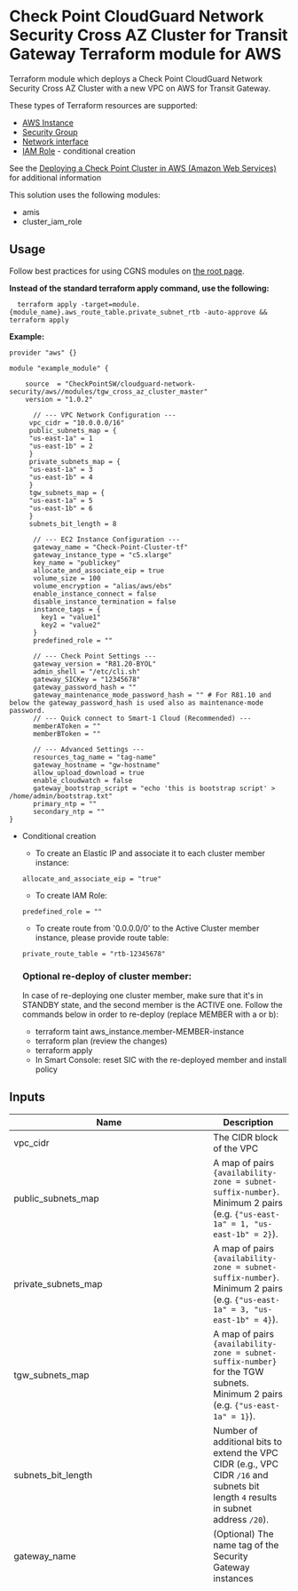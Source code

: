 # Check Point CloudGuard Network Security Cross AZ Cluster for Transit Gateway Terraform module for AWS

Terraform module which deploys a Check Point CloudGuard Network Security Cross AZ Cluster with a new VPC on AWS for Transit Gateway.

These types of Terraform resources are supported:
* [AWS Instance](https://www.terraform.io/docs/providers/aws/r/instance.html)
* [Security Group](https://www.terraform.io/docs/providers/aws/r/security_group.html)
* [Network interface](https://www.terraform.io/docs/providers/aws/r/network_interface.html)
* [IAM Role](https://www.terraform.io/docs/providers/aws/r/iam_role.html) - conditional creation

See the [Deploying a Check Point Cluster in AWS (Amazon Web Services)](https://sc1.checkpoint.com/documents/IaaS/WebAdminGuides/EN/CP_CloudGuard_for_AWS_Cross_AZ_Cluster/Default.htm) for additional information

This solution uses the following modules:
- amis
- cluster_iam_role


## Usage
Follow best practices for using CGNS modules on [the root page](https://registry.terraform.io/modules/checkpointsw/cloudguard-network-security/aws/latest#:~:text=Best%20Practices%20for%20Using%20Our%20Modules).

**Instead of the standard terraform apply command, use the following:**
```
  terraform apply -target=module.{module_name}.aws_route_table.private_subnet_rtb -auto-approve && terraform apply 
  ```

**Example:**
```
provider "aws" {}

module "example_module" {

    source  = "CheckPointSW/cloudguard-network-security/aws//modules/tgw_cross_az_cluster_master"
    version = "1.0.2"

      // --- VPC Network Configuration ---
     vpc_cidr = "10.0.0.0/16"
     public_subnets_map = {
     "us-east-1a" = 1
     "us-east-1b" = 2
     }
     private_subnets_map = {
     "us-east-1a" = 3
     "us-east-1b" = 4
     }
     tgw_subnets_map = {
     "us-east-1a" = 5
     "us-east-1b" = 6
     }
     subnets_bit_length = 8

      // --- EC2 Instance Configuration ---
      gateway_name = "Check-Point-Cluster-tf"
      gateway_instance_type = "c5.xlarge"
      key_name = "publickey"
      allocate_and_associate_eip = true
      volume_size = 100
      volume_encryption = "alias/aws/ebs"
      enable_instance_connect = false
      disable_instance_termination = false
      instance_tags = {
        key1 = "value1"
        key2 = "value2"
      }
      predefined_role = ""

      // --- Check Point Settings ---
      gateway_version = "R81.20-BYOL"
      admin_shell = "/etc/cli.sh"
      gateway_SICKey = "12345678"
      gateway_password_hash = ""
      gateway_maintenance_mode_password_hash = "" # For R81.10 and below the gateway_password_hash is used also as maintenance-mode password.
      // --- Quick connect to Smart-1 Cloud (Recommended) ---
      memberAToken = ""
      memberBToken = ""
    
      // --- Advanced Settings ---
      resources_tag_name = "tag-name"
      gateway_hostname = "gw-hostname"
      allow_upload_download = true
      enable_cloudwatch = false
      gateway_bootstrap_script = "echo 'this is bootstrap script' > /home/admin/bootstrap.txt"
      primary_ntp = ""
      secondary_ntp = ""
}
  ```

- Conditional creation
  - To create an Elastic IP and associate it to each cluster member instance:
  ```
  allocate_and_associate_eip = "true"
  ```
  - To create IAM Role:
  ```
  predefined_role = ""
  ```
  - To create route from '0.0.0.0/0' to the Active Cluster member instance, please provide route table:
  ```
  private_route_table = "rtb-12345678"
  ```

  ### Optional re-deploy of cluster member:
  In case of re-deploying one cluster member, make sure that it's in STANDBY state, and the second member is the ACTIVE one.
  Follow the commands below in order to re-deploy (replace MEMBER with a or b):
  - terraform taint aws_instance.member-MEMBER-instance
  - terraform plan (review the changes)
  - terraform apply
  - In Smart Console: reset SIC with the re-deployed member and install policy

## Inputs

| Name                                   | Description                                                                                                                                         | Type        | Allowed Values                                                                                                    |
|----------------------------------------|-----------------------------------------------------------------------------------------------------------------------------------------------------|-------------|------------------------------------------------------------------------------------------------------------------|
| vpc_cidr                               | The CIDR block of the VPC                                                                                                                          | string      |                                                                                                              |
| public_subnets_map                     | A map of pairs `{availability-zone = subnet-suffix-number}`. Minimum 2 pairs (e.g. `{"us-east-1a" = 1, "us-east-1b" = 2}`).                        | map         |                                                                                                              |
| private_subnets_map                    | A map of pairs `{availability-zone = subnet-suffix-number}`. Minimum 2 pairs (e.g. `{"us-east-1a" = 3, "us-east-1b" = 4}`).                        | map         |                                                                                                              |
| tgw_subnets_map                        | A map of pairs `{availability-zone = subnet-suffix-number}` for the TGW subnets. Minimum 2 pairs (e.g. `{"us-east-1a" = 1}`).                      | map         |                                                                                                              |
| subnets_bit_length                     | Number of additional bits to extend the VPC CIDR (e.g., VPC CIDR `/16` and subnets bit length `4` results in subnet address `/20`).                | number      |                                                                                                              |
| gateway_name                           | (Optional) The name tag of the Security Gateway instances                                                                                          | string      |**Default:** Check-Point-Cluster-tf                                                                      |
| gateway_instance_type                  | The instance type of the Security Gateways                                                                                                         | string      | - c4.large <br/> - c4.xlarge <br/> - c5.large <br/> - c5.xlarge <br/> - c5.2xlarge <br/> - c5.4xlarge <br/> - c5.9xlarge <br/> - c5.12xlarge <br/> - c5.18xlarge <br/> - c5.24xlarge <br/> - c5n.large <br/> - c5n.xlarge <br/> - c5n.2xlarge <br/> - c5n.4xlarge <br/> - c5n.9xlarge <br/>  - c5n.18xlarge <br/>  - c5d.large <br/> - c5d.xlarge <br/> - c5d.2xlarge <br/> - c5d.4xlarge <br/> - c5d.9xlarge <br/> - c5d.12xlarge <br/>  - c5d.18xlarge <br/>  - c5d.24xlarge <br/> - m5.large <br/> - m5.xlarge <br/> - m5.2xlarge <br/> - m5.4xlarge <br/> - m5.8xlarge <br/> - m5.12xlarge <br/> - m5.16xlarge <br/> - m5.24xlarge <br/> - m6i.large <br/> - m6i.xlarge <br/> - m6i.2xlarge <br/> - m6i.4xlarge <br/> - m6i.8xlarge <br/> - m6i.12xlarge <br/> - m6i.16xlarge <br/> - m6i.24xlarge <br/> - m6i.32xlarge <br/> - c6i.large <br/> - c6i.xlarge <br/> - c6i.2xlarge <br/> - c6i.4xlarge <br/> - c6i.8xlarge <br/> - c6i.12xlarge <br/> - c6i.16xlarge <br/> - c6i.24xlarge <br/> - c6i.32xlarge <br/> - c6in.large <br/> - c6in.xlarge <br/> - c6in.2xlarge <br/> - c6in.4xlarge <br/> - c6in.8xlarge <br/> - c6in.12xlarge <br/> - c6in.16xlarge <br/> - c6in.24xlarge <br/> - c6in.32xlarge <br/> - r5.large <br/> - r5.xlarge <br/> - r5.2xlarge <br/> - r5.4xlarge <br/> - r5.8xlarge <br/> - r5.12xlarge <br/> - r5.16xlarge <br/> - r5.24xlarge <br/> - r5a.large <br/> - r5a.xlarge <br/> - r5a.2xlarge <br/> - r5a.4xlarge <br/> - r5a.8xlarge <br/> - r5a.12xlarge <br/> - r5a.16xlarge <br/> - r5a.24xlarge <br/> - r5b.large <br/> - r5b.xlarge <br/> - r5b.2xlarge <br/> - r5b.4xlarge <br/> - r5b.8xlarge <br/> - r5b.12xlarge <br/> - r5b.16xlarge <br/> - r5b.24xlarge <br/> - r5n.large <br/> - r5n.xlarge <br/> - r5n.2xlarge <br/> - r5n.4xlarge <br/> - r5n.8xlarge <br/> - r5n.12xlarge <br/> - r5n.16xlarge <br/> - r5n.24xlarge <br/> - r6i.large <br/> - r6i.xlarge <br/> - r6i.2xlarge <br/> - r6i.4xlarge <br/> - r6i.8xlarge <br/> - r6i.12xlarge <br/> - r6i.16xlarge <br/> - r6i.24xlarge <br/> - r6i.32xlarge <br/> - m6a.large <br/> - m6a.xlarge <br/> - m6a.2xlarge  <br/> - m6a.4xlarge <br/> - m6a.8xlarge <br/> - m6a.12xlarge <br/> - m6a.16xlarge <br/> - m6a.24xlarge <br/> - m6a.32xlarge <br/> - m6a.48xlarge <br/>**Default:** c5.xlarge                              |
| key_name                               | The EC2 Key Pair name to allow SSH access to the instance                                                                                          | string      |                                                                                                              |
| allocate_and_associate_eip             | If true, an elastic IP will be allocated and associated with each cluster member.                                                                  | bool        | true/false<br>**Default:** true                                                                                 |
| volume_size                            | Root volume size (GB) - minimum 100                                                                                                                | number      |**Default:** 100                                                                                        |
| volume_type                            | General Purpose SSD Volume Type                                                                                                                    | string      | - gp3<br>- gp2<br>**Default:** gp3                                                                             |
| volume_encryption                      | KMS or CMK key identifier. Use key ID, alias, or ARN. Key alias should be prefixed with `alias/` (e.g., `alias/aws/ebs`).                          | string      |**Default:** alias/aws/ebs                                                                              |
| enable_instance_connect                | Enable AWS Instance Connect                                                                                                                        | bool        | true/false<br>**Default:** false                                                                               |
| disable_instance_termination           | Prevents an instance from accidental termination                                                                                                   | bool        | true/false<br>**Default:** false                                                                               |
| metadata_imdsv2_required               | Set true to deploy the instance with metadata v2 token required                                                                                    | bool        | true/false<br>**Default:** true                                                                                |
| instance_tags                          | (Optional) A map of tags as key=value pairs. All tags will be added to the Gateway EC2 instances                                                   | map(string) |**Default:** {}                                                                                         |
| predefined_role                        | (Optional) A predefined IAM role to attach to the cluster profile                                                                                  | string      |                                                                                                              |
| gateway_version                        | Gateway version and license                                                                                                                        | string      | - R81.20-BYOL<br>- R81.20-PAYG-NGTP<br>- R82-BYOL<br>**Default:** R81.20-BYOL                                   |
| admin_shell                            | Set the admin shell to enable advanced command line configuration                                                                                  | string      | - /etc/cli.sh<br>- /bin/bash<br>- /bin/csh<br>**Default:** /etc/cli.sh                                          |
| gateway_SICKey                         | The Secure Internal Communication key for trusted connection between Check Point components                                                        | string      |**Default:** "12345678"                                                                                  |
| gateway_password_hash                  | (Optional) Admin user's password hash                                                                                                              | string      |                                                                                                              |
| memberAToken                           | (Recommended) Quick connect to Smart-1 Cloud.                                                                                                      | string      |                                                                                                              |
| memberBToken                           | (Recommended) Quick connect to Smart-1 Cloud.                                                                                                      | string      |                                                                                                              |
| resources_tag_name                     | (Optional) Name tag prefix of the resources                                                                                                       | string      |                                                                                                              |
| gateway_hostname                       | (Optional) Host name appended with member-a/b accordingly. The name must not contain reserved words (refer to sk40179).                            | string      |                                                                                                              |
| allow_upload_download                  | Automatically download Blade Contracts and other important data                                                                                    | bool        | true/false<br>**Default:** true                                                                                |
| enable_cloudwatch                      | Report Check Point specific CloudWatch metrics                                                                                                     | bool        | true/false<br>**Default:** false                                                                               |
| gateway_bootstrap_script               | (Optional) Semicolon-separated commands to run on the initial boot                                                                                 | string      |                                                                                                              |
| primary_ntp                            | (Optional) The IPv4 addresses of Network Time Protocol primary server                                                                              | string      |**Default:** 169.254.169.123                                                                           |
| secondary_ntp                          | (Optional) The IPv4 addresses of Network Time Protocol secondary server                                                                            | string      |**Default:** 0.pool.ntp.org                                                                            |
| gateway_maintenance_mode_password_hash | (Optional) Admin user's maintenance-mode password hash                                                                                            | string      |                                                                                                              |
 security_rules | List of security rules for ingress and egress.                                                         | list(object({<br/>    direction   = string    <br/>from_port   = any    <br/>to_port     = any <br/>protocol    = any <br/>cidr_blocks = list(any)<br/>}))         | **Default:** []|



## Outputs
| Name               | Description                       |
|--------------------|-----------------------------------|
| cluster_public_ip  | The public address of the cluster |
| member_a_public_ip | The public address of member A    |
| member_b_public_ip | The public address of member B    |
| member_a_ssh       | SSH command to member A           |
| member_b_ssh       | SSH command to member B           |
| member_a_url       | URL to the member A portal        |
| member_b_url       | URL to the member B portal        |
